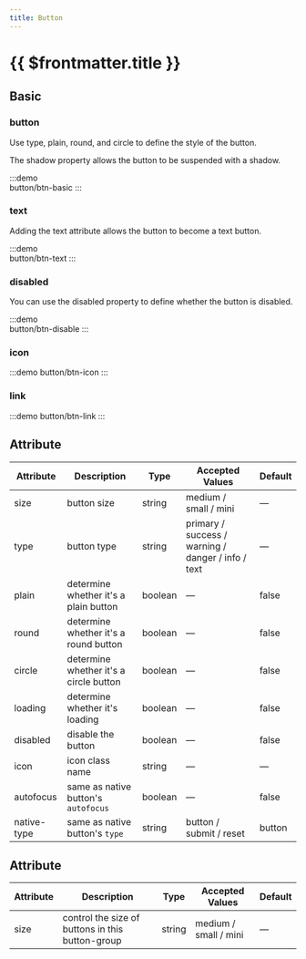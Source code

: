 ```yaml
---
title: Button
---
```

# {{ $frontmatter.title }}

## Basic

### button

<p>Use type, plain, round, and circle to define the style of the button.</p>
<p>The shadow property allows the button to be suspended with a shadow.</p>

:::demo  
button/btn-basic 
:::

### text
<p>Adding the text attribute allows the button to become a text button.</p>

:::demo  
button/btn-text 
:::

### disabled
<p>You can use the disabled property to define whether the button is disabled.</p>

:::demo  
button/btn-disable 
:::

### icon

:::demo 
button/btn-icon 
:::

### link

:::demo 
button/btn-link 
:::

## Attribute

| Attribute   | Description                            | Type    | Accepted Values                                    | Default |
| ----------- | -------------------------------------- | ------- | -------------------------------------------------- | ------- |
| size        | button size                            | string  | medium / small / mini                              | —       |
| type        | button type                            | string  | primary / success / warning / danger / info / text | —       |
| plain       | determine whether it's a plain button  | boolean | —                                                  | false   |
| round       | determine whether it's a round button  | boolean | —                                                  | false   |
| circle      | determine whether it's a circle button | boolean | —                                                  | false   |
| loading     | determine whether it's loading         | boolean | —                                                  | false   |
| disabled    | disable the button                     | boolean | —                                                  | false   |
| icon        | icon class name                        | string  | —                                                  | —       |
| autofocus   | same as native button's `autofocus`    | boolean | —                                                  | false   |
| native-type | same as native button's `type`         | string  | button / submit / reset                            | button  |

## Attribute

| Attribute | Description                                      | Type   | Accepted Values       | Default |
| --------- | ------------------------------------------------ | ------ | --------------------- | ------- |
| size      | control the size of buttons in this button-group | string | medium / small / mini | —       |
